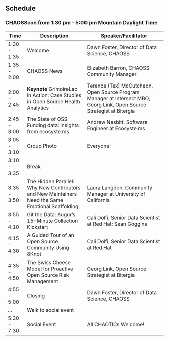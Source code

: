 ## Schedule

### CHAOSScon from 1:30 pm - 5:00 pm Mountain Daylight Time 

| Time        | Description | Speaker/Facilitator |
| ----------- | ----------- | ------------------- |
| 1:30 - 1:35 | Welcome | Dawn Foster, Director of Data Science, CHAOSS | 
| 1:35 - 2:00 | CHAOSS News | Elizabeth Barron, CHAOSS Community Manager | 
| 2:00 - 2:45 | **Keynote** GrimoireLab in Action: Case Studies in Open Source Health Analytics | Terence (Tex) McCutcheon, Open Source Program Manager at Intersect MBO; Georg Link, Open Source Strategist at Bitergia |
| 2:45 - 3:00 | The State of OSS Funding data: Insights from ecosyste.ms | Andrew Nesbitt, Software Engineer at Ecosyste.ms |
| 3:05 - 3:10 | Group Photo | Everyone! | 
| 3:10 - 3:35 | Break |  |
| 3:35 - 3:50 | The Hidden Parallel: Why New Contributors and New Maintainers Need the Same Emotional Scaffolding | Laura Langdon, Community Manager at University of California | 
| 3:55 - 4:10 | Git the Data: Augur’s 15-Minute Collection Kickstart | Cali Dolfi,	Senior Data Scientist	at Red Hat; Sean Goggins  | 
| 4:15 - 4:30 | A Guided Tour of an Open Source Community Using 8Knot | Cali Dolfi,	Senior Data Scientist	at Red Hat | 
| 4:35 - 4:50 | The Swiss Cheese Model for Proactive Open Source Risk Management | Georg Link, Open Source Strategist at Bitergia |
| 4:55 - 5:00 | Closing | Dawn Foster, Director of Data Science, CHAOSS |
| ... | Walk to social event | |
| 5:30 - 7:30 | Social Event | All CHAOTICs Welcome! |
